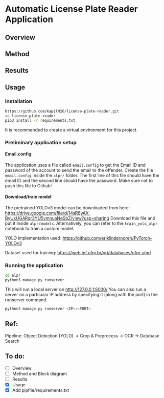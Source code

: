 # Automatic License Plate Reader Application

## Overview

## Method

## Results

## Usage
### Installation
```bash
https://github.com/KapilM26/license-plate-reader.git
cd license-plate-reader
pip3 install -r requirements.txt
```
It is recommended to create a virtual environment for this project.
### Preliminary application setup
#### Email.config
The application uses a file called `email.config` to get the Email ID and password of the account to send the email to the offender.
Create the file `email.config` inside the `alpr/` folder.
The first line of this file should have the email ID and the second line should have the password.
Make sure not to push this file to Github!

#### Download/train model
The pretrained YOLOv3 model can be downloaded from here: https://drive.google.com/file/d/14sR8yAX-ByUxUGARqr3YU5vmnuaNeSbZ/view?usp=sharing
Download this file and put it inside `alpr/models`.
Alternatively, you can refer to the `train_yolo_alpr` notebook to train a custom model.

YOLO implementation used: https://github.com/eriklindernoren/PyTorch-YOLOv3

Dataset used for training: https://web.inf.ufpr.br/vri/databases/ufpr-alpr/

### Running the application
```bash
cd alpr
python3 manage.py runserver
```
This will run a local server on http://127.0.0.1:8000/
You can also run a server on a particular IP address by specifying it (along with the port) in the runserver command.
```bash
python3 manage.py runserver <IP>:<PORT>
```

## Ref:
Pipeline: Object Detection (YOLO) -> Crop & Preprocess -> OCR -> Database Search


## To do:
- [ ] Overview
- [ ] Method and Block diagram
- [ ] Results
- [x] Usage
- [x] Add pipfile/requirements.txt
